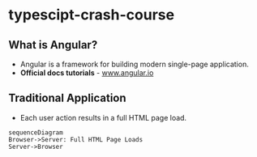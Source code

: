 # typescipt-crash-course
## What is Angular?
* Angular is a framework for building modern single-page application.
* **Official docs tutorials** - www.angular.io

## Traditional Application
* Each user action results in a full HTML page load.
```mermaid
sequenceDiagram
Browser->Server: Full HTML Page Loads
Server->Browser
```

 
